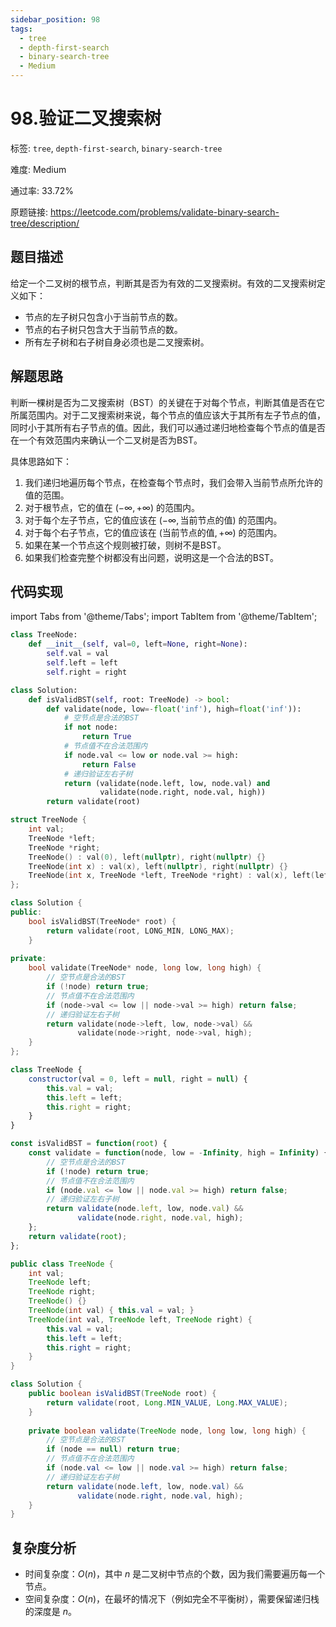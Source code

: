 ```yaml
---
sidebar_position: 98
tags:
  - tree
  - depth-first-search
  - binary-search-tree
  - Medium
---
```


# 98.验证二叉搜索树

标签: `tree`, `depth-first-search`, `binary-search-tree`

难度: Medium

通过率: 33.72%

原题链接: https://leetcode.com/problems/validate-binary-search-tree/description/

## 题目描述
给定一个二叉树的根节点，判断其是否为有效的二叉搜索树。有效的二叉搜索树定义如下：
- 节点的左子树只包含小于当前节点的数。
- 节点的右子树只包含大于当前节点的数。
- 所有左子树和右子树自身必须也是二叉搜索树。

## 解题思路
判断一棵树是否为二叉搜索树（BST）的关键在于对每个节点，判断其值是否在它所属范围内。对于二叉搜索树来说，每个节点的值应该大于其所有左子节点的值，同时小于其所有右子节点的值。因此，我们可以通过递归地检查每个节点的值是否在一个有效范围内来确认一个二叉树是否为BST。

具体思路如下：
1. 我们递归地遍历每个节点，在检查每个节点时，我们会带入当前节点所允许的值的范围。
2. 对于根节点，它的值在 $(-\infty, +\infty)$ 的范围内。
3. 对于每个左子节点，它的值应该在 $(-\infty, \text{当前节点的值})$ 的范围内。
4. 对于每个右子节点，它的值应该在 $(\text{当前节点的值}, +\infty)$ 的范围内。
5. 如果在某一个节点这个规则被打破，则树不是BST。
6. 如果我们检查完整个树都没有出问题，说明这是一个合法的BST。

## 代码实现
import Tabs from '@theme/Tabs';
import TabItem from '@theme/TabItem';

<Tabs>
<TabItem value="python" label="Python">

```python
class TreeNode:
    def __init__(self, val=0, left=None, right=None):
        self.val = val
        self.left = left
        self.right = right

class Solution:
    def isValidBST(self, root: TreeNode) -> bool:
        def validate(node, low=-float('inf'), high=float('inf')):
            # 空节点是合法的BST
            if not node:
                return True
            # 节点值不在合法范围内
            if node.val <= low or node.val >= high:
                return False
            # 递归验证左右子树
            return (validate(node.left, low, node.val) and
                    validate(node.right, node.val, high))
        return validate(root)
```

</TabItem>
<TabItem value="cpp" label="C++">

```cpp
struct TreeNode {
    int val;
    TreeNode *left;
    TreeNode *right;
    TreeNode() : val(0), left(nullptr), right(nullptr) {}
    TreeNode(int x) : val(x), left(nullptr), right(nullptr) {}
    TreeNode(int x, TreeNode *left, TreeNode *right) : val(x), left(left), right(right) {}
};

class Solution {
public:
    bool isValidBST(TreeNode* root) {
        return validate(root, LONG_MIN, LONG_MAX);
    }
    
private:
    bool validate(TreeNode* node, long low, long high) {
        // 空节点是合法的BST
        if (!node) return true;
        // 节点值不在合法范围内
        if (node->val <= low || node->val >= high) return false;
        // 递归验证左右子树
        return validate(node->left, low, node->val) && 
               validate(node->right, node->val, high);
    }
};
```

</TabItem>
<TabItem value="javascript" label="JavaScript">

```javascript
class TreeNode {
    constructor(val = 0, left = null, right = null) {
        this.val = val;
        this.left = left;
        this.right = right;
    }
}

const isValidBST = function(root) {
    const validate = function(node, low = -Infinity, high = Infinity) {
        // 空节点是合法的BST
        if (!node) return true;
        // 节点值不在合法范围内
        if (node.val <= low || node.val >= high) return false;
        // 递归验证左右子树
        return validate(node.left, low, node.val) &&
               validate(node.right, node.val, high);
    };
    return validate(root);
};
```

</TabItem>
<TabItem value="java" label="Java">

```java
public class TreeNode {
    int val;
    TreeNode left;
    TreeNode right;
    TreeNode() {}
    TreeNode(int val) { this.val = val; }
    TreeNode(int val, TreeNode left, TreeNode right) {
        this.val = val;
        this.left = left;
        this.right = right;
    }
}

class Solution {
    public boolean isValidBST(TreeNode root) {
        return validate(root, Long.MIN_VALUE, Long.MAX_VALUE);
    }
    
    private boolean validate(TreeNode node, long low, long high) {
        // 空节点是合法的BST
        if (node == null) return true;
        // 节点值不在合法范围内
        if (node.val <= low || node.val >= high) return false;
        // 递归验证左右子树
        return validate(node.left, low, node.val) &&
               validate(node.right, node.val, high);
    }
}
```

</TabItem>
</Tabs>

## 复杂度分析
- 时间复杂度：$O(n)$，其中 $n$ 是二叉树中节点的个数，因为我们需要遍历每一个节点。
- 空间复杂度：$O(n)$，在最坏的情况下（例如完全不平衡树），需要保留递归栈的深度是 $n$。

